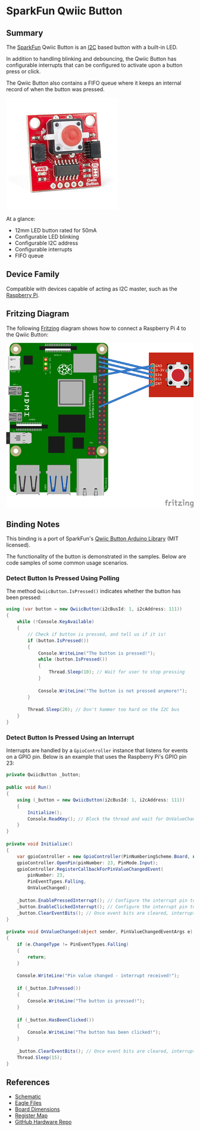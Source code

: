 ﻿# SparkFun Qwiic Button

## Summary

The [SparkFun](https://www.sparkfun.com) Qwiic Button is an [I2C](https://en.wikipedia.org/wiki/I%C2%B2C) based button with a built-in LED.

In addition to handling blinking and debouncing, the Qwiic Button has configurable interrupts that can be configured to activate upon a button press or click.

The Qwiic Button also contains a FIFO queue where it keeps an internal record of when the button was pressed.

![Qwiic Button](./samples/15932-SparkFun_Qwiic_Button_-_Red-01.png)

At a glance:

-   12mm LED button rated for 50mA
-   Configurable LED blinking
-   Configurable I2C address
-   Configurable interrupts
-   FIFO queue

## Device Family

Compatible with devices capable of acting as I2C master, such as the [Raspberry Pi](https://www.raspberrypi.org).

## Fritzing Diagram

The following [Fritzing](https://fritzing.org) diagram shows how to connect a Raspberry Pi 4 to the Qwiic Button:

![Fritzing Diagram](./samples/QwiicButton-RPi4-Fritzing.png)

## Binding Notes

This binding is a port of SparkFun's [Qwiic Button Arduino Library](https://github.com/sparkfun/SparkFun_Qwiic_Button_Arduino_Library) (MIT licensed).

The functionality of the button is demonstrated in the samples. Below are code samples of some common usage scenarios.

### Detect Button Is Pressed Using Polling

The method `QwiicButton.IsPressed()` indicates whether the button has been pressed:

```c#
using (var button = new QwiicButton(i2cBusId: 1, i2cAddress: 111))
{
    while (!Console.KeyAvailable)
    {
        // Check if button is pressed, and tell us if it is!
        if (button.IsPressed())
        {
            Console.WriteLine("The button is pressed!");
            while (button.IsPressed())
            {
                Thread.Sleep(10); // Wait for user to stop pressing
            }

            Console.WriteLine("The button is not pressed anymore!");
        }

        Thread.Sleep(20); // Don't hammer too hard on the I2C bus
    }
}
```

### Detect Button Is Pressed Using an Interrupt

Interrupts are handled by a `GpioController` instance that listens for events on a GPIO pin.
Below is an example that uses the Raspberry Pi's GPIO pin 23:

```c#
private QwiicButton _button;

public void Run()
{
    using (_button = new QwiicButton(i2cBusId: 1, i2cAddress: 111))
    {
        Initialize();
        Console.ReadKey(); // Block the thread and wait for OnValueChanged to be invoked
    }
}

private void Initialize()
{
    var gpioController = new GpioController(PinNumberingScheme.Board, new RaspberryPi3Driver());
    gpioController.OpenPin(pinNumber: 23, PinMode.Input);
    gpioController.RegisterCallbackForPinValueChangedEvent(
        pinNumber: 23,
        PinEventTypes.Falling,
        OnValueChanged);

    _button.EnablePressedInterrupt(); // Configure the interrupt pin to go low when we press the button
    _button.EnableClickedInterrupt(); // Configure the interrupt pin to go low when we click the button
    _button.ClearEventBits(); // Once event bits are cleared, interrupt pin goes high
}

private void OnValueChanged(object sender, PinValueChangedEventArgs e)
{
    if (e.ChangeType != PinEventTypes.Falling)
    {
        return;
    }

    Console.WriteLine("Pin value changed - interrupt received!");

    if (_button.IsPressed())
    {
        Console.WriteLine("The button is pressed!");
    }

    if (_button.HasBeenClicked())
    {
        Console.WriteLine("The button has been clicked!");
    }

    _button.ClearEventBits(); // Once event bits are cleared, interrupt pin goes high
    Thread.Sleep(15);
}
```

## References

-   [Schematic](https://cdn.sparkfun.com/assets/8/b/a/2/f/Qwiic_Button.pdf)
-   [Eagle Files](https://cdn.sparkfun.com/assets/f/7/1/8/8/Qwiic_Button.zip)
-   [Board Dimensions](https://cdn.sparkfun.com/assets/learn_tutorials/1/1/0/8/SparkFun_Qwiic_Button_Board_Dimensions.png)
-   [Register Map](https://cdn.sparkfun.com/assets/learn_tutorials/1/1/0/8/Qwiic_Button_I2C_Register_Map.pdf)
-   [GitHub Hardware Repo](https://github.com/sparkfun/Qwiic_Button)
